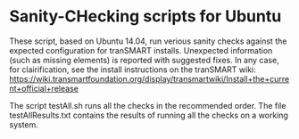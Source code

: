 # Sanity-CHecking scripts for Ubuntu
These script, based on Ubuntu 14.04, run verious sanity checks against 
the expected configuration for tranSMART installs. Unexpected 
information (such as missing elements) is reported with suggested fixes. 
In any case, for clairification, see the install instructions on the tranSMART wiki: 
https://wiki.transmartfoundation.org/display/transmartwiki/Install+the+current+official+release 

The script testAll.sh runs all the checks in the recommended order.
The file testAllResults.txt contains the results of running all the 
checks on a working system.